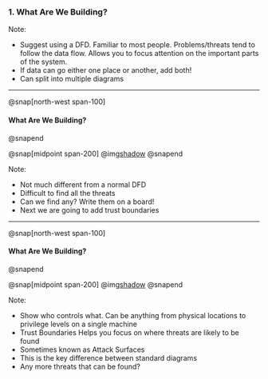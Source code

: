 ### 1. What Are We Building?

Note:
- Suggest using a DFD. Familiar to most people. Problems/threats tend to follow the data flow. Allows you to focus attention on the important parts of the system.
- If data can go either one place or another, add both!
- Can split into multiple diagrams

---
@snap[north-west span-100]
#### What Are We Building?
@snapend

@snap[midpoint span-200]
@img[shadow](assets/img/acme-dfd-no-trust.PNG)
@snapend

Note:
- Not much different from a normal DFD
- Difficult to find all the threats
- Can we find any? Write them on a board!
- Next we are going to add trust boundaries

---
@snap[north-west span-100]
#### What Are We Building?
@snapend

@snap[midpoint span-200]
@img[shadow](assets/img/acme-dfd-trust.PNG)
@snapend

Note:
- Show who controls what. Can be anything from physical locations to privilege levels on a single machine
- Trust Boundaries Helps you focus on where threats are likely to be found
- Sometimes known as Attack Surfaces
- This is the key difference between standard diagrams
- Any more threats that can be found?